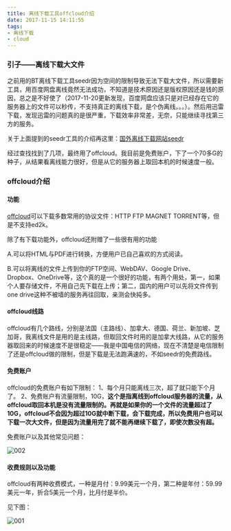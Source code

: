 ```yaml
---
title: 离线下载工具offcloud介绍
date: 2017-11-15 14:11:55
tags:
- 离线下载
- cloud
---
```


  ### 引子——离线下载大文件

  之前用的BT离线下载工具seedr因为空间的限制导致无法下载大文件，所以需要新工具，用百度网盘离线竟然无法成功，不知道是技术原因还是版权原因还是钱的原因，总之是不好使了（2017-11-20更新发现，百度网盘应该只是对已经存在它的服务器上的文件可以秒传，不支持真正的离线下载，是个伪离线。。。）。然后用迅雷下载，发现迅雷的问题真的是很严重，下载效率非常差，无奈，只能继续寻找第三方的服务。

  关于上面提到的seedr工具的介绍再这里：[国外离线下载网站seedr](https://wuzhizhe.github.io/2017/05/25/%E5%9B%BD%E5%A4%96%E7%A6%BB%E7%BA%BF%E4%B8%8B%E8%BD%BD%E7%BD%91%E7%AB%99seedr/)

  经过查找找到了几项，最终用了offcloud。我目前是免费账户，下了一个70多G的种子，从结果看离线能力很好，但是从它的服务器上取回本机的时候速度一般。

  ### offcloud介绍

  #### 功能

  [offcloud](https://offcloud.com/)可以下载多数常用的协议文件：HTTP FTP MAGNET TORRENT等，但是不支持ed2k。

  除了有下载功能外，offcloud还附赠了一些很有用的功能
  
  A.可以将HTML与PDF进行转换，方便用户已自己喜欢的方式阅读。
  
  B.可以将离线的文件上传到你的FTP空间、WebDAV、Google Drive、Dropbox、OneDrive等，这个真的是一个很好的功能，有两个用处，第一，如果个人要存储文件，不用自己先下载在上传；第二，国内的用户可以先将文件传到one drive这种不被墙的服务再往回取，亲测会快扽多。

  #### offcloud线路

  offcloud有几个路线，分别是法国（主路线）、加拿大、德国、荷兰、新加坡、芝加哥，我离线文件是用的是主线路，但取回文件时用的是加拿大线路，从它的服务器取回来的时候速度不是很稳定——我是中国电信的网络，现在不清楚是电信限制了还是offcloud做的限制，但是下载是无法跑满速的，不如seedr的免费路线。

  #### 免费账户

  offcloud的免费账户有如下限制：
  1、每个月只能离线三次，超了就只能下个月了。
  2、免费账户有流量限制，10G，**这个是指离线到offcloud服务器的流量，从offcloud取回本机是没有流量限制的。再就是如果你的一个文件的流量超过了10G，offcloud不会因为超过10G就中断下载，会下载完成，所以免费用户也可以下载一次大文件，但是因为流量用完了就不能再继续下载了，即使次数没有超。**

  免费账户以及其他常见问题：

  ![002](/images/offcloud/offcloud2.png)

  #### 收费规则以及功能

  offcloud有两种收费模式，一种是月付：9.99美元一个月，第二种是年付：59.99美元一年，折合5美元一个月，比月付是半价。

  见下图：

  ![001](/images/offcloud/offcloud1.png)

